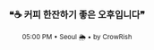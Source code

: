<div align="center">

<br>

<h3>❝☕ 커피 한잔하기 좋은 오후입니다❞</h3>

<sub>05:00 PM • Seoul 🌦️ • by CrowRish</sub>

<br>

</div>
